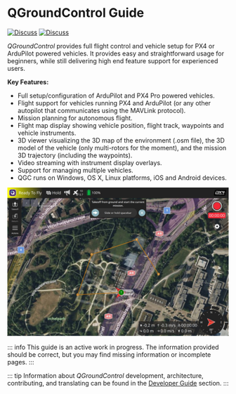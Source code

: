 # QGroundControl Guide

[![Discuss](https://img.shields.io/badge/discuss-px4-ff69b4.svg)](http://discuss.px4.io/c/qgroundcontrol/qgroundcontrol-usage) 
[![Discuss](https://img.shields.io/badge/discuss-ardupilot-ff69b4.svg)](http://discuss.ardupilot.org/c/ground-control-software/qgroundcontrol)

_QGroundControl_ provides full flight control and vehicle setup for PX4 or ArduPilot powered vehicles.
It provides easy and straightforward usage for beginners, while still delivering high end feature support for experienced users.

**Key Features:**

- Full setup/configuration of ArduPilot and PX4 Pro powered vehicles.
- Flight support for vehicles running PX4 and ArduPilot (or any other autopilot that communicates using the MAVLink protocol).
- Mission planning for autonomous flight.
- Flight map display showing vehicle position, flight track, waypoints and vehicle instruments.
- 3D viewer visualizing the 3D map of the environment (.osm file), the 3D model of the vehicle (only multi-rotors for the moment), and the mission 3D trajectory (including the waypoints).
- Video streaming with instrument display overlays.
- Support for managing multiple vehicles.
- QGC runs on Windows, OS X, Linux platforms, iOS and Android devices.

![](../../assets/quickstart/connected_vehicle.jpg)

::: info
This guide is an active work in progress.
The information provided should be correct, but you may find missing information or incomplete pages.
:::

::: tip
Information about _QGroundControl_ development, architecture, contributing, and translating can be found in the [Developer Guide](../qgc-dev-guide/index.md) section.
:::
